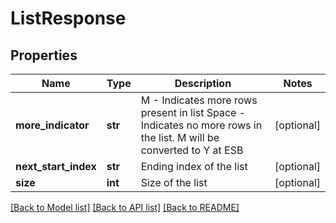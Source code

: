# ListResponse

## Properties
Name | Type | Description | Notes
------------ | ------------- | ------------- | -------------
**more_indicator** | **str** | M - Indicates more rows present in list Space - Indicates no more rows in the list. M will be converted to Y at ESB | [optional] 
**next_start_index** | **str** | Ending index of the list | [optional] 
**size** | **int** | Size of the list | [optional] 

[[Back to Model list]](../README.md#documentation-for-models) [[Back to API list]](../README.md#documentation-for-api-endpoints) [[Back to README]](../README.md)

